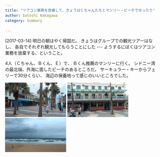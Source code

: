 ```yaml
---
title: "ツアコン業務を放棄して、きょうはＣちゃんたちとマンリー・ビーチでゆったり"
author: Satoshi Nakagawa
category: Summary

---
```


[2017-03-14]  明日の朝はやく帰国だ。
きょうはグループでの観光ツアーはなし、
各自でそれぞれ観光してもらうことにした ---
ようするにぼくはツアコン業務を放棄する、ということ。

 4人（Ｃちゃん、Ｂくん、Ｅ）で、
Ｂくん推薦のマンリーに行く。
シドニー湾の最北端、外海に面したビーチのあるところだ。
サーキュラー・キーからフェリーで30分くらい、
海辺の保養地って感じのいいところでした。

<a href=/pict/2017-03-14-manly-street.jpg><img src="/pict/2017-03-14-manly-street.jpg" alt="海辺の街" width="200"/></a>
<a href=/pict/2017-03-14-manly-street-2.jpg><img src="/pict/2017-03-14-manly-street-2.jpg" alt="" width="200"/></a>
<a href=/pict/2017-03-14-manly-beach.jpg><img src="/pict/2017-03-14-manly-beach.jpg" alt="海岸" width="200"/></a>

